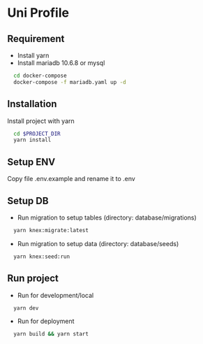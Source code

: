 # Uni Profile

## Requirement
- Install yarn
- Install mariadb 10.6.8 or mysql

```bash
  cd docker-compose
  docker-compose -f mariadb.yaml up -d
```

## Installation

Install project with yarn

```bash
  cd $PROJECT_DIR
  yarn install
```

## Setup ENV

Copy file .env.example and rename it to .env

## Setup DB


- Run migration to setup tables (directory: database/migrations)

```bash
  yarn knex:migrate:latest
```

- Run migration to setup data (directory: database/seeds)

```bash
  yarn knex:seed:run
```

## Run project
- Run for development/local

```bash
  yarn dev
```

- Run for deployment

```bash
  yarn build && yarn start
```
    